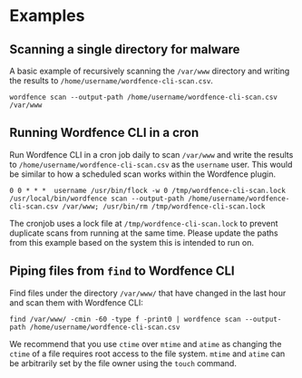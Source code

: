 # Examples

## Scanning a single directory for malware

A basic example of recursively scanning the `/var/www` directory and writing the results to `/home/username/wordfence-cli-scan.csv`. 

	wordfence scan --output-path /home/username/wordfence-cli-scan.csv /var/www

## Running Wordfence CLI in a cron

Run Wordfence CLI in a cron job daily to scan `/var/www` and write the results to `/home/username/wordfence-cli-scan.csv` as the `username` user. This would be similar to how a scheduled scan works within the Wordfence plugin.

	0 0 * * *  username /usr/bin/flock -w 0 /tmp/wordfence-cli-scan.lock /usr/local/bin/wordfence scan --output-path /home/username/wordfence-cli-scan.csv /var/www; /usr/bin/rm /tmp/wordfence-cli-scan.lock

The cronjob uses a lock file at `/tmp/wordfence-cli-scan.lock` to prevent duplicate scans from running at the same time. Please update the paths from this example based on the system this is intended to run on.

## Piping files from `find` to Wordfence CLI

Find files under the directory `/var/www/` that have changed in the last hour and scan them with Wordfence CLI:

	find /var/www/ -cmin -60 -type f -print0 | wordfence scan --output-path /home/username/wordfence-cli-scan.csv

We recommend that you use `ctime` over `mtime` and `atime` as changing the `ctime` of a file requires root access to the file system. `mtime` and `atime` can be arbitrarily set by the file owner using the `touch` command.
